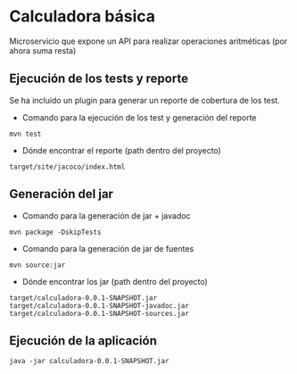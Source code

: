 # Calculadora básica

Microservicio que expone un API para realizar operaciones aritméticas (por ahora suma resta)

## Ejecución de los tests y reporte
Se ha incluído un plugin para generar un reporte de cobertura de los test. 

* Comando para la ejecución de los test y generación del reporte
```
mvn test
```
* Dónde encontrar el reporte (path dentro del proyecto)
```
target/site/jacoco/index.html
```

## Generación del jar

* Comando para la generación de jar + javadoc 
```
mvn package -DskipTests
```

* Comando para la generación de jar de fuentes
```
mvn source:jar 
```

* Dónde encontrar los jar (path dentro del proyecto)
```
target/calculadora-0.0.1-SNAPSHOT.jar
target/calculadora-0.0.1-SNAPSHOT-javadoc.jar
target/calculadora-0.0.1-SNAPSHOT-sources.jar
```

## Ejecución de la aplicación 
```
java -jar calculadora-0.0.1-SNAPSHOT.jar
```
